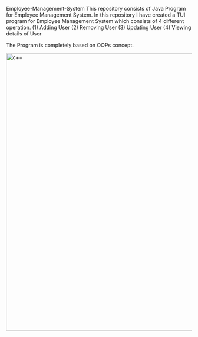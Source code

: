 Employee-Management-System
This repository consists of Java Program for Employee Management System. In this repository I have created a TUI program for Employee Management System which consists of 4 different operation.
(1) Adding User
(2) Removing User
(3) Updating User
(4) Viewing details of User

The Program is completely based on OOPs concept.

<img width="751" alt="c++" src="https://user-images.githubusercontent.com/63770313/192216804-1b2582bd-a141-49e9-b610-2d5cccc1b8ed.png">

